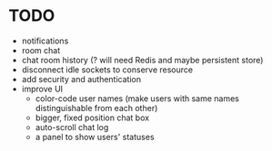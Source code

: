 TODO
====

- notifications
- room chat
- chat room history (? will need Redis and maybe persistent store)
- disconnect idle sockets to conserve resource
- add security and authentication
- improve UI
  - color-code user names (make users with same names distinguishable from each other)
  - bigger, fixed position chat box
  - auto-scroll chat log
  - a panel to show users' statuses